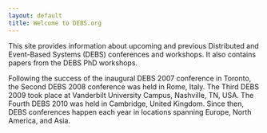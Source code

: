 ```yaml
---
layout: default
title: Welcome to DEBS.org
---
```

This site provides information about upcoming and previous Distributed and Event-Based Systems (DEBS) conferences and workshops. It also contains papers from the DEBS PhD workshops.

Following the success of the inaugural DEBS 2007 conference in Toronto, the Second DEBS 2008 conference was held in Rome, Italy. The Third DEBS 2009 took place at Vanderbilt University Campus, Nashville, TN, USA. The Fourth DEBS 2010 was held in Cambridge, United Kingdom. Since then, DEBS conferences happen each year in locations spanning Europe, North America, and Asia.